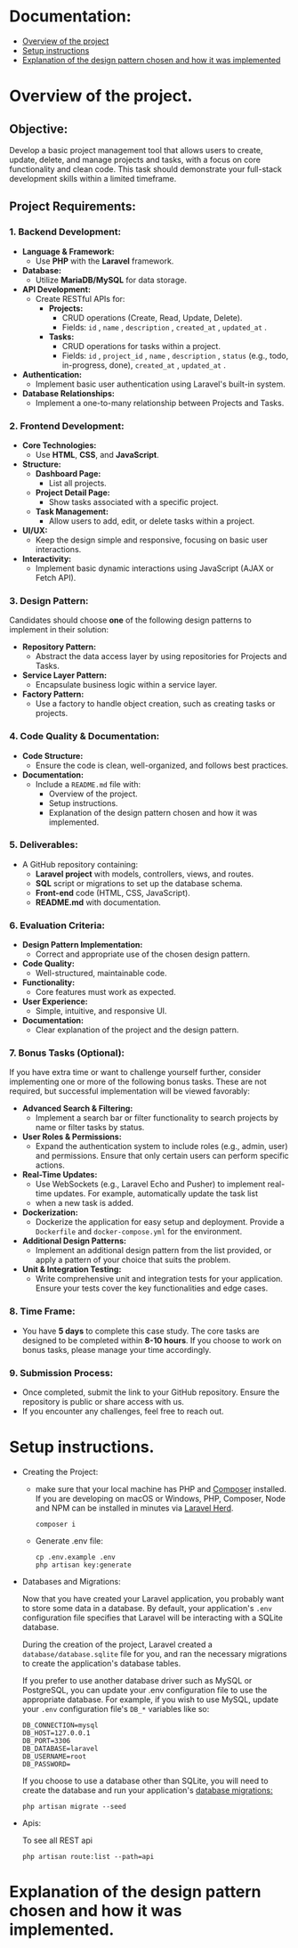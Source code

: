 # Documentation:
- [Overview of the project](#overview-of-the-project)
- [Setup instructions](#setup-instructions)
- [Explanation of the design pattern chosen and how it was implemented](#explanation-of-the-design-pattern-chosen-and-how-it-was-implemented)
# Overview of the project.
## Objective:
Develop a basic project management tool that allows users to create, update, delete, and manage projects and tasks, with a focus on core
functionality and clean code. This task should demonstrate your full-stack development skills within a limited timeframe.
## Project Requirements:
### 1. Backend Development:
- **Language & Framework:**
    - Use **PHP** with the **Laravel** framework.
- **Database:**
    - Utilize **MariaDB/MySQL** for data storage. 
- **API Development:**
    - Create RESTful APIs for:
        - **Projects:**
            - CRUD operations (Create, Read, Update, Delete).
            - Fields: `id` , `name` , `description` , `created_at` , `updated_at` .
        - **Tasks:**
            - CRUD operations for tasks within a project.
            - Fields: `id` , `project_id` , `name` , `description` , `status` (e.g., todo, in-progress, done), `created_at` , `updated_at` .
- **Authentication:**
    - Implement basic user authentication using Laravel's built-in system.
- **Database Relationships:**
    - Implement a one-to-many relationship between Projects and Tasks.
### 2. Frontend Development:
- **Core Technologies:**
    - Use **HTML**, **CSS**, and **JavaScript**.
- **Structure:**
    - **Dashboard Page:**
        - List all projects.
    - **Project Detail Page:**
        - Show tasks associated with a specific project.
    - **Task Management:**
        - Allow users to add, edit, or delete tasks within a project.
- **UI/UX:**
    - Keep the design simple and responsive, focusing on basic user interactions.
- **Interactivity:**
    - Implement basic dynamic interactions using JavaScript (AJAX or Fetch API).
### 3. Design Pattern:
Candidates should choose **one** of the following design patterns to implement in their solution:
- **Repository Pattern:**
    - Abstract the data access layer by using repositories for Projects and Tasks.
- **Service Layer Pattern:**
    - Encapsulate business logic within a service layer.
- **Factory Pattern:**
    - Use a factory to handle object creation, such as creating tasks or projects.
### 4. Code Quality & Documentation:
- **Code Structure:**
    - Ensure the code is clean, well-organized, and follows best practices.
- **Documentation:**
    - Include a `README.md` file with:
        - Overview of the project.
        - Setup instructions.
        - Explanation of the design pattern chosen and how it was implemented.
### 5. Deliverables:
- A GitHub repository containing:
    - **Laravel project** with models, controllers, views, and routes.
    - **SQL** script or migrations to set up the database schema.
    - **Front-end** code (HTML, CSS, JavaScript).
    - **README.md** with documentation.
### 6. Evaluation Criteria:
- **Design Pattern Implementation:**
    - Correct and appropriate use of the chosen design pattern.
- **Code Quality:**
    - Well-structured, maintainable code.
- **Functionality:**
    - Core features must work as expected.
- **User Experience:**
    - Simple, intuitive, and responsive UI.
- **Documentation:**
    - Clear explanation of the project and the design pattern.
### 7. Bonus Tasks (Optional):
If you have extra time or want to challenge yourself further, consider implementing one or more of the following bonus tasks. These are not
required, but successful implementation will be viewed favorably:
- **Advanced Search & Filtering:**
    - Implement a search bar or filter functionality to search projects by name or filter tasks by status.
- **User Roles & Permissions:**
    - Expand the authentication system to include roles (e.g., admin, user) and permissions. Ensure that only certain users can perform specific actions.
- **Real-Time Updates:**
    - Use WebSockets (e.g., Laravel Echo and Pusher) to implement real-time updates. For example, automatically update the task list
    - when a new task is added.
- **Dockerization:**
    - Dockerize the application for easy setup and deployment. Provide a `Dockerfile` and `docker-compose.yml` for the environment.
- **Additional Design Patterns:**
    - Implement an additional design pattern from the list provided, or apply a pattern of your choice that suits the problem.
- **Unit & Integration Testing:**
    - Write comprehensive unit and integration tests for your application. Ensure your tests cover the key functionalities and edge cases.
### 8. Time Frame:
- You have **5 days** to complete this case study. The core tasks are designed to be completed within **8-10 hours**. If you choose to work on
bonus tasks, please manage your time accordingly.
### 9. Submission Process:
- Once completed, submit the link to your GitHub repository. Ensure the repository is public or share access with us.
- If you encounter any challenges, feel free to reach out.
# Setup instructions.
- Creating the Project:
    - make sure that your local machine has PHP and [Composer](https://getcomposer.org/) installed. If you are developing on macOS or Windows, PHP, Composer, Node and NPM can be installed in minutes via [Laravel Herd](https://laravel.com/docs/11.x/installation#local-installation-using-herd).
        ```
        composer i
        ```
    - Generate .env file:
        ```
        cp .env.example .env
        php artisan key:generate
        ```

- Databases and Migrations:

    Now that you have created your Laravel application, you probably want to store some data in a database. By default, your application's `.env` configuration file specifies that Laravel will be interacting with a SQLite database.

    During the creation of the project, Laravel created a `database/database.sqlite` file for you, and ran the necessary migrations to create the application's database tables.

    If you prefer to use another database driver such as MySQL or PostgreSQL, you can update your .env configuration file to use the appropriate database. For example, if you wish to use MySQL, update your `.env` configuration file's `DB_*` variables like so:
    ```
    DB_CONNECTION=mysql
    DB_HOST=127.0.0.1
    DB_PORT=3306
    DB_DATABASE=laravel
    DB_USERNAME=root
    DB_PASSWORD=
    ```
    If you choose to use a database other than SQLite, you will need to create the database and run your application's [database migrations:](https://laravel.com/docs/11.x/migrations)
    ```
    php artisan migrate --seed
    ```
- Apis:

    To see all REST api 
    ```
    php artisan route:list --path=api
    ```
# Explanation of the design pattern chosen and how it was implemented.